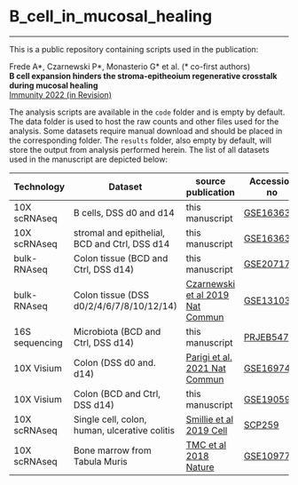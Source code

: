 # B_cell_in_mucosal_healing
***

This is a public repository containing scripts used in the publication:

Frede A\*, Czarnewski P\*, Monasterio G\* et al. (\* co-first authors)\
**B cell expansion hinders the stroma-epitheoium regenerative crosstalk during mucosal healing**\
[Immunity 2022 (in Revision)](https://papers.ssrn.com/sol3/papers.cfm?abstract_id=3945928)

The analysis scripts are available in the `code` folder  and is empty by default. The data folder is used
 to host the raw counts and other files used for the analysis. Some datasets require
 manual download and should be placed in the corresponding folder. The `results` folder,
 also empty by default, will store the output from analysis performed herein.
 The list of all datasets used in the manuscript are depicted below:

| Technology | Dataset | source publication | Accession no |
|------------|---------|--------------------|--------------|
| 10X scRNAseq | B cells, DSS d0 and d14 | this manuscript | [GSE163637](https://0-www-ncbi-nlm-nih-gov.brum.beds.ac.uk/geo/query/acc.cgi?acc=GSE163637) |
| 10X scRNAseq | stromal and epithelial, BCD and Ctrl, DSS d14 | this manuscript | [GSE163638](https://0-www-ncbi-nlm-nih-gov.brum.beds.ac.uk/geo/query/acc.cgi?acc=GSE163638) |
| bulk-RNAseq | Colon tissue (BCD and Ctrl, DSS d14) | this manuscript | [GSE207178](https://0-www-ncbi-nlm-nih-gov.brum.beds.ac.uk/geo/query/acc.cgi?acc=GSE207178) |
| bulk-RNAseq | Colon tissue (DSS d0/2/4/6/7/8/10/12/14) | [Czarnewski et al 2019  Nat Commun](https://www.nature.com/articles/s41467-019-10769-x) | [GSE131032](https://0-www-ncbi-nlm-nih-gov.brum.beds.ac.uk/geo/query/acc.cgi?acc=GSE131032) |
| 16S sequencing | Microbiota (BCD and Ctrl, DSS d14) | this manuscript | [PRJEB54765](https://www.ebi.ac.uk/ena/browser/view/PRJEB54765) |
| 10X Visium | Colon (DSS d0 and. d14) | [Parigi et al. 2021  Nat Commun](https://www.nature.com/articles/s41467-022-28497-0) | [GSE169749](https://0-www-ncbi-nlm-nih-gov.brum.beds.ac.uk/geo/query/acc.cgi?acc=GSE169749) |
| 10X Visium | Colon (BCD and Ctrl, DSS d14) | this manuscript | [GSE190595](https://0-www-ncbi-nlm-nih-gov.brum.beds.ac.uk/geo/query/acc.cgi?acc=GSE190595) |
| 10X scRNAseq |Single cell, colon, human, ulcerative colitis | [Smillie et al 2019 Cell](https://www.sciencedirect.com/science/article/pii/S0092867419307329) | [SCP259](https://singlecell.broadinstitute.org/single_cell/study/SCP259/intra-and-inter-cellular-rewiring-of-the-human-colon-during-ulcerative-colitis) |
| 10X scRNAseq | Bone marrow from Tabula Muris | [TMC et al 2018 Nature](https://www.nature.com/articles/s41586-018-0590-4) | [GSE109774](https://0-www-ncbi-nlm-nih-gov.brum.beds.ac.uk/geo/query/acc.cgi?acc=GSE109774) |
